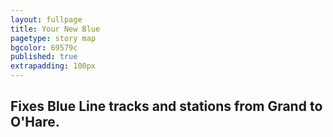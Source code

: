 ```yaml
---
layout: fullpage
title: Your New Blue
pagetype: story map
bgcolor: 69579c
published: true
extrapadding: 100px
---
```


## Fixes Blue Line tracks and stations from Grand to O'Hare.